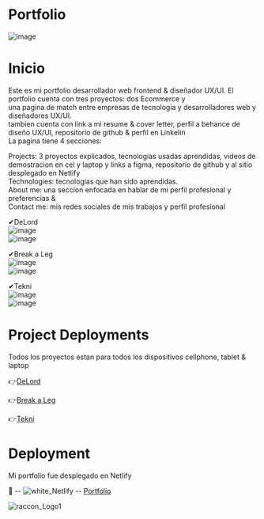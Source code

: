 # Portfolio</br>

![image](https://github.com/DIGORACCOON4279/Portfolio/assets/88150970/e4ba49ee-d6aa-41ba-a477-db8f11685fc9)

# Inicio</br>

Este es mi portfolio desarrollador web frontend & diseñador UX/UI. El portfolio cuenta con tres proyectos: dos Ecommerce y </br>
una pagina de match entre empresas de tecnologia y desarrolladores web y diseñadores UX/UI.</br>
tambien cuenta con link a mi resume & cover letter, perfil a behance de diseño UX/UI, repositorio de github & perfil en LinkeIin</br>
La pagina tiene 4 secciones: </br>

Projects: 3 proyectos explicados, tecnologias usadas aprendidas, videos de demostracion en cel y laptop y links a figma, repositorio de github y al sitio desplegado en Netlify</br>
Technologies: tecnologias que han sido aprendidas. </br>
About me: una seccion enfocada en hablar de mi perfil profesional y preferencias & </br>
Contact me: mis redes sociales de mis trabajos y perfil profesional </br>

✔DeLord</br>
![image](https://github.com/DIGORACCOON4279/Portfolio/assets/88150970/f18ad5ec-f66b-4753-9bc5-ab594a1f66e0)</br>
![image](https://github.com/DIGORACCOON4279/Portfolio/assets/88150970/de8d1594-2397-4406-894c-56b3096ac375)</br>

✔Break a Leg</br>
![image](https://github.com/DIGORACCOON4279/Portfolio/assets/88150970/fb08dbd3-90e4-4caf-8e5d-147eaa294490)</br>
![image](https://github.com/DIGORACCOON4279/Portfolio/assets/88150970/c434bc06-7942-4675-b4f4-57d8b95488fe)</br>

✔Tekni</br>
![image](https://github.com/DIGORACCOON4279/Portfolio/assets/88150970/67a0acb6-6516-4877-906d-9712e9eced9b)</br>
![image](https://github.com/DIGORACCOON4279/Portfolio/assets/88150970/f234bedc-0dbd-40eb-a16c-8e1e784a85da)</br>

# Project Deployments </br>
Todos los proyectos estan para todos los dispositivos cellphone, tablet & laptop</br>

👉[DeLord](https://delord.vercel.app/)</br>

👉[Break a Leg](https://break-a-leg.vercel.app/)</br>

👉[Tekni](https://tekniapp.netlify.app/)</br>

# Deployment </br>
Mi portfolio fue desplegado en Netlify</br>

🚀 -- ![white_Netlify](https://github.com/DIGORACCOON4279/Portfolio/assets/88150970/eb148dd1-5b6c-4e92-a1e2-46176052ad17) -- [Portfolio](https://portfolioraccoon.netlify.app/) </br>


![raccon_Logo1](https://github.com/DIGORACCOON4279/Portfolio/assets/88150970/947dd6ff-ce2b-4a94-bf44-4f9536ca46cc)</br>
